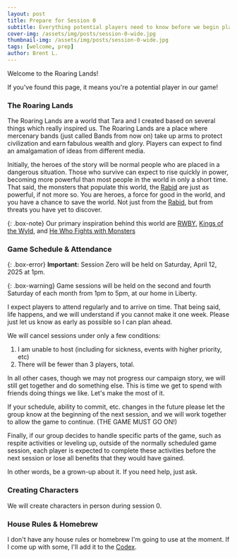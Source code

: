 ```yaml
---
layout: post
title: Prepare for Session 0
subtitle: Everything potential players need to know before we begin play!
cover-img: /assets/img/posts/session-0-wide.jpg
thumbnail-img: /assets/img/posts/session-0-wide.jpg
tags: [welcome, prep]
author: Brent L.
---
```


Welcome to the Roaring Lands!

If you've found this page, it means you're a potential player in our game!

### The Roaring Lands
The Roaring Lands are a world that Tara and I created based on several things which really inspired us. The Roaring Lands are a place where mercenary bands (just called Bands from now on) take up arms to protect civilization and earn fabulous wealth and glory. Players can expect to find an amalgamation of ideas from different media.

Initially, the heroes of the story will be normal people who are placed in a dangerous situation. Those who survive can expect to rise quickly in power, becoming more powerful than most people in the world in only a short time. That said, the monsters that populate this world, the [Rabid](/codex/the-rabid) are just as powerful, if not more so. You are heroes, a force for good in the world, and you have a chance to save the world. Not just from the [Rabid](/codex/the-rabid), but from threats you have yet to discover.

{: .box-note}
Our primary inspiration behind this world are [RWBY](https://en.wikipedia.org/wiki/RWBY), [Kings of the Wyld](https://en.wikipedia.org/wiki/Kings_of_the_Wyld), and [He Who Fights with Monsters](https://hewhofightswithmonsters.com/)

### Game Schedule & Attendance

{: .box-error}
**Important:** Session Zero will be held on Saturday, April 12, 2025 at 1pm.

{: .box-warning}
Game sessions will be held on the second and fourth Saturday of each month from 1pm to 5pm, at our home in Liberty.

I expect players to attend regularly and to arrive on time. That being said, life happens, and we will understand if you cannot make it one week. Please just let us know as early as possible so I can plan ahead.

We will cancel sessions under only a few conditions:
1. I am unable to host (including for sickness, events with higher priority, etc)
1. There will be fewer than 3 players, total.

In all other cases, though we may not progress our campaign story, we will still get together and do something else. This is time we get to spend with friends doing things we like. Let's make the most of it.

If your schedule, ability to commit, etc. changes in the future please let the group know at the beginning of the next session, and we will work together to allow the game to continue. (THE GAME MUST GO ON!)

Finally, if our group decides to handle specific parts of the game, such as respite activities or leveling up, outside of the normally scheduled game session, each player is expected to complete these activities before the next session or lose all benefits that they would have gained.

In other words, be a grown-up about it. If you need help, just ask.

### Creating Characters
We will create characters in person during session 0.

### House Rules & Homebrew
I don't have any house rules or homebrew I'm going to use at the moment. If I come up with some, I'll add it to the [Codex](/codex).